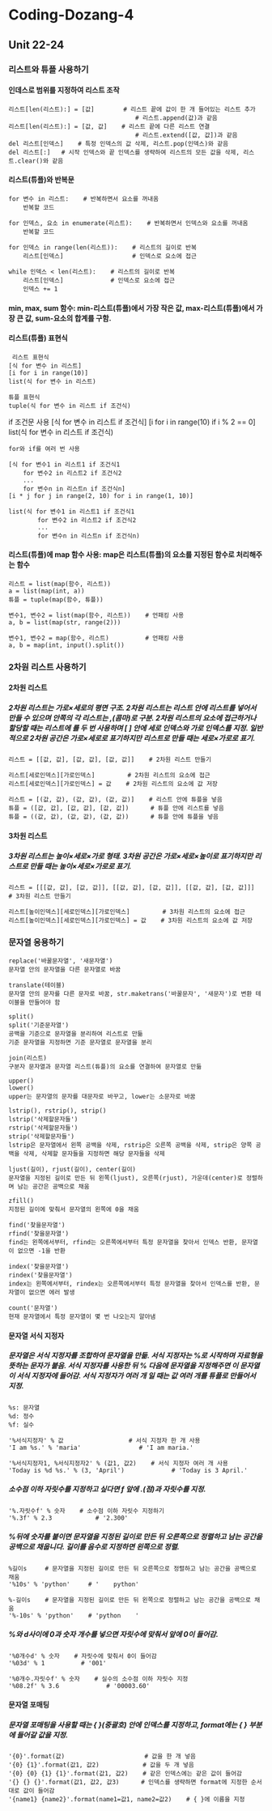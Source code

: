 # Coding-Dozang-4
## Unit 22-24
### 리스트와 튜플 사용하기
#### 인데스로 범위를 지정하여 리스트 조작
```
리스트[len(리스트):] = [값]        # 리스트 끝에 값이 한 개 들어있는 리스트 추가
                                   # 리스트.append(값)과 같음
리스트[len(리스트):] = [값, 값]    # 리스트 끝에 다른 리스트 연결
                                   # 리스트.extend([값, 값])과 같음
del 리스트[인덱스]    # 특정 인덱스의 값 삭제, 리스트.pop(인덱스)와 같음
del 리스트[:]   # 시작 인덱스와 끝 인덱스를 생략하여 리스트의 모든 값을 삭제, 리스트.clear()와 같음
```
#### 리스트(튜플)와 반복문
```
for 변수 in 리스트:    # 반복하면서 요소를 꺼내옴
    반복할 코드
 
for 인덱스, 요소 in enumerate(리스트):    # 반복하면서 인덱스와 요소를 꺼내옴
    반복할 코드
 
for 인덱스 in range(len(리스트)):    # 리스트의 길이로 반복
    리스트[인덱스]                   # 인덱스로 요소에 접근
 
while 인덱스 < len(리스트):    # 리스트의 길이로 반복
    리스트[인덱스]             # 인덱스로 요소에 접근
    인덱스 += 1
```
#### min, max, sum 함수: min-리스트(튜플)에서 가장 작은 값, max-리스트(튜플)에서 가장 큰 값, sum-요소의 합계를 구함.
#### 리스트(튜플) 표현식
```
 리스트 표현식
[식 for 변수 in 리스트]
[i for i in range(10)]
list(식 for 변수 in 리스트)
```
```
튜플 표현식
tuple(식 for 변수 in 리스트 if 조건식)
```
 if 조건문 사용
[식 for 변수 in 리스트 if 조건식]
[i for i in range(10) if i % 2 == 0]
list(식 for 변수 in 리스트 if 조건식)
```
for와 if를 여러 번 사용

[식 for 변수1 in 리스트1 if 조건식1
    for 변수2 in 리스트2 if 조건식2
    ...
    for 변수n in 리스트n if 조건식n]
[i * j for j in range(2, 10) for i in range(1, 10)]

list(식 for 변수1 in 리스트1 if 조건식1
        for 변수2 in 리스트2 if 조건식2
        ...
        for 변수n in 리스트n if 조건식n)
```
#### 리스트(튜플)에 map 함수 사용: map은 리스트(튜플)의 요소를 지정된 함수로 처리해주는 함수
```
리스트 = list(map(함수, 리스트))
a = list(map(int, a))
튜플 = tuple(map(함수, 튜플))
 
변수1, 변수2 = list(map(함수, 리스트))    # 언패킹 사용
a, b = list(map(str, range(2)))
 
변수1, 변수2 = map(함수, 리스트)          # 언패킹 사용
a, b = map(int, input().split())
```
### 2차원 리스트 사용하기
#### 2차원 리스트
##### 2차원 리스트는 가로×세로의 평면 구조. 2차원 리스트는 리스트 안에 리스트를 넣어서 만들 수 있으며 안쪽의 각 리스트는 ,(콤마)로 구분. 2차원 리스트의 요소에 접근하거나 할당할 때는 리스트에 [ ](대괄호)를 두 번 사용하며 [ ] 안에 세로 인덱스와 가로 인덱스를 지정. 일반적으로 2차원 공간은 가로×세로로 표기하지만 리스트로 만들 때는 세로×가로로 표기.
```
리스트 = [[값, 값], [값, 값], [값, 값]]    # 2차원 리스트 만들기
 
리스트[세로인덱스][가로인덱스]         # 2차원 리스트의 요소에 접근
리스트[세로인덱스][가로인덱스] = 값    # 2차원 리스트의 요소에 값 저장
 
리스트 = [(값, 값), (값, 값), (값, 값)]    # 리스트 안에 튜플을 넣음
튜플 = ([값, 값], [값, 값], [값, 값])      # 튜플 안에 리스트를 넣음
튜플 = ((값, 값), (값, 값), (값, 값))      # 튜플 안에 튜플을 넣음
```
#### 3차원 리스트
##### 3차원 리스트는 높이×세로×가로 형태. 3차원 공간은 가로×세로×높이로 표기하지만 리스트로 만들 때는 높이×세로×가로로 표기.
```
리스트 = [[[값, 값], [값, 값]], [[값, 값], [값, 값]], [[값, 값], [값, 값]]]    # 3차원 리스트 만들기
 
리스트[높이인덱스][세로인덱스][가로인덱스]         # 3차원 리스트의 요소에 접근
리스트[높이인덱스][세로인덱스][가로인덱스] = 값    # 3차원 리스트의 요소에 값 저장
```
### 문자열 응용하기
```
replace('바꿀문자열', '새문자열')
문자열 안의 문자열을 다른 문자열로 바꿈

translate(테이블)
문자열 안의 문자를 다른 문자로 바꿈, str.maketrans('바꿀문자', '새문자')로 변환 테이블을 만들어야 함

split()
split('기준문자열')
공백을 기준으로 문자열을 분리하여 리스트로 만듦
기준 문자열을 지정하면 기준 문자열로 문자열을 분리

join(리스트)
구분자 문자열과 문자열 리스트(튜플)의 요소를 연결하여 문자열로 만듦

upper()
lower()
upper는 문자열의 문자를 대문자로 바꾸고, lower는 소문자로 바꿈

lstrip(), rstrip(), strip()
lstrip('삭제할문자들')
rstrip('삭제할문자들')
strip('삭제할문자들')
lstrip은 문자열에서 왼쪽 공백을 삭제, rstrip은 오른쪽 공백을 삭제, strip은 양쪽 공백을 삭제, 삭제할 문자들을 지정하면 해당 문자들을 삭제

ljust(길이), rjust(길이), center(길이)
문자열을 지정된 길이로 만든 뒤 왼쪽(ljust), 오른쪽(rjust), 가운데(center)로 정렬하며 남는 공간은 공백으로 채움

zfill()
지정된 길이에 맞춰서 문자열의 왼쪽에 0을 채움

find('찾을문자열')
rfind('찾을문자열')
find는 왼쪽에서부터, rfind는 오른쪽에서부터 특정 문자열을 찾아서 인덱스 반환, 문자열이 없으면 -1을 반환

index('찾을문자열')
rindex('찾을문자열')
index는 왼쪽에서부터, rindex는 오른쪽에서부터 특정 문자열을 찾아서 인덱스를 반환, 문자열이 없으면 에러 발생

count('문자열')
현재 문자열에서 특정 문자열이 몇 번 나오는지 알아냄
```
#### 문자열 서식 지정자
##### 문자열은 서식 지정자를 조합하여 문자열을 만듦. 서식 지정자는 %로 시작하며 자료형을 뜻하는 문자가 붙음. 서식 지정자를 사용한 뒤 % 다음에 문자열을 지정해주면 이 문자열이 서식 지정자에 들어감. 서식 지정자가 여러 개 일 때는 값 여러 개를 튜플로 만들어서 지정.
```
%s: 문자열
%d: 정수
%f: 실수
```
```
'%서식지정자' % 값                  # 서식 지정자 한 개 사용
'I am %s.' % 'maria'                # 'I am maria.'
 
'%서식지정자1, %서식지정자2' % (값1, 값2)    # 서식 지정자 여러 개 사용
'Today is %d %s.' % (3, 'April')             # 'Today is 3 April.'
```
##### 소수점 이하 자릿수를 지정하고 싶다면 f 앞에 .(점)과 자릿수를 지정.
```
'%.자릿수f' % 숫자    # 소수점 이하 자릿수 지정하기
'%.3f' % 2.3            # '2.300'
```
##### %뒤에 숫자를 붙이면 문자열을 지정된 길이로 만든 뒤 오른쪽으로 정렬하고 남는 공간을 공백으로 채웁니다. 길이를 음수로 지정하면 왼쪽으로 정렬.
```
%길이s     # 문자열을 지정된 길이로 만든 뒤 오른쪽으로 정렬하고 남는 공간을 공백으로 채움
'%10s' % 'python'     # '    python'
 
%-길이s    # 문자열을 지정된 길이로 만든 뒤 왼쪽으로 정렬하고 남는 공간을 공백으로 채움
'%-10s' % 'python'    # 'python    '
```
##### %와 d사이에 0과 숫자 개수를 넣으면 자릿수에 맞춰서 앞에 0이 들어감.
```
'%0개수d' % 숫자    # 자릿수에 맞춰서 0이 들어감
'%03d' % 1          # '001'
 
'%0개수.자릿수f' % 숫자    # 실수의 소수점 이하 자릿수 지정
'%08.2f' % 3.6             # '00003.60'
```
#### 문자열 포매팅
##### 문자열 포매팅을 사용할 때는 { }(중괄호) 안에 인덱스를 지정하고, format에는 { } 부분에 들어갈 값을 지정.
```
'{0}'.format(값)                      # 값을 한 개 넣음
'{0} {1}'.format(값1, 값2)            # 값을 두 개 넣음
'{0} {0} {1} {1}'.format(값1, 값2)    # 같은 인덱스에는 같은 값이 들어감
'{} {} {}'.format(값1, 값2, 값3)      # 인덱스를 생략하면 format에 지정한 순서대로 값이 들어감
'{name1} {name2}'.format(name1=값1, name2=값2)    # { }에 이름을 지정
```

